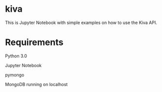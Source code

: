 # kiva

This is Jupyter Notebook with simple examples on how to use the Kiva API. 

# Requirements
Python 3.0

Jupyter Notebook

pymongo

MongoDB running on localhost
